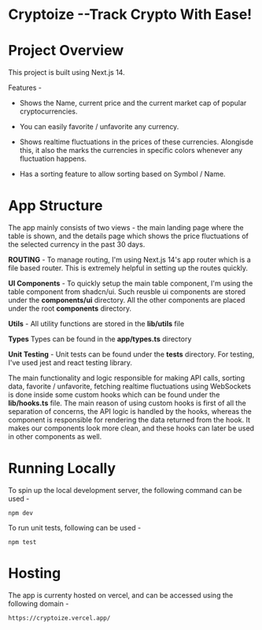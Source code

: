 # **Cryptoize** --Track Crypto With Ease!

# **Project Overview**

This project is built using Next.js 14.

Features -

- Shows the Name, current price and the current market cap of popular cryptocurrencies.

- You can easily favorite / unfavorite any currency.

- Shows realtime fluctuations in the prices of these currencies. Alongisde this, it also the marks the currencies in specific colors whenever any fluctuation happens.

- Has a sorting feature to allow sorting based on Symbol / Name.

# App Structure

The app mainly consists of two views - the main landing page where the table is shown, and the details page which shows the price fluctuations of the selected currency in the past 30 days.

**ROUTING** - To manage routing, I'm using Next.js 14's app router which is a file based router. This is extremely helpful in setting up the routes quickly.

**UI Components** - To quickly setup the main table component, I'm using the table component from shadcn/ui. Such reusble ui components are stored under the **components/ui** directory. All the other components are placed under the root **components** directory.

**Utils** - All utility functions are stored in the **lib/utils** file

**Types** Types can be found in the **app/types.ts** directory

**Unit Testing** - Unit tests can be found under the ****tests**** directory. For testing, I've used jest and react testing library.

The main functionality and logic responsible for making API calls, sorting data, favorite / unfavorite, fetching realtime fluctuations using WebSockets is done inside some custom hooks which can be found under the **lib/hooks.ts** file. The main reason of using custom hooks is first of all the separation of concerns, the API logic is handled by the hooks, whereas the component is responsible for rendering the data returned from the hook. It makes our components look more clean, and these hooks can later be used in other components as well.

# **Running Locally**

To spin up the local development server, the following command can be used -

`npm dev`

To run unit tests, following can be used -

`npm test`

# **Hosting**

The app is currenty hosted on vercel, and can be accessed using the following domain -

`https://cryptoize.vercel.app/`
